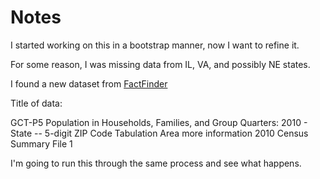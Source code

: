  
# Notes  

I started working on this in a bootstrap manner, now I want to refine it. 

For some reason, I was missing data from IL, VA, and possibly NE states. 

I found a new dataset from [FactFinder](https://factfinder.census.gov/faces/tableservices/jsf/pages/productview.xhtml?pid=DEC_10_SF1_GCTP5.ST09&prodType=table)

Title of data: 

GCT-P5 Population in Households, Families, and Group Quarters: 2010 - State -- 5-digit ZIP Code Tabulation Area  more information
2010 Census Summary File 1 

I'm going to run this through the same process and see what happens.
